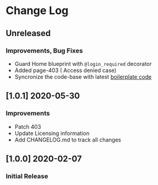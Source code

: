 # Change Log

## Unreleased
### Improvements, Bug Fixes

- Guard Home blueprint with `@login_required` decorator
- Added page-403 ( Access denied case)
- Syncronize the code-base with latest [boilerplate code](https://github.com/app-generator/boilerplate-code-flask-dashboard) 

## [1.0.1] 2020-05-30
### Improvements

- Patch 403
- Update Licensing information
- Add CHANGELOG.md to track all changes

## [1.0.0] 2020-02-07
### Initial Release
